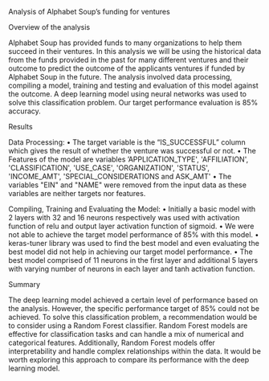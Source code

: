 Analysis of Alphabet Soup’s funding for ventures

Overview of the analysis

Alphabet Soup has provided funds to many organizations to help them succeed in their ventures. In this analysis we will be using the historical data from the funds provided in the past for many different ventures and their outcome to predict the outcome of the applicants ventures if funded by Alphabet Soup in the future. The analysis involved data processing, compiling a model, training and testing and evaluation of this model against the outcome. A deep learning model using neural networks was used to solve this classification problem. Our target performance evaluation is 85% accuracy.

Results

Data Processing:
•	The target variable is the “IS_SUCCESSFUL” column which gives the result of whether the venture was successful or not.
•	The Features of the model are variables ’APPLICATION_TYPE', 'AFFILIATION', 'CLASSIFICATION', 'USE_CASE', 'ORGANIZATION', 'STATUS', 'INCOME_AMT', 'SPECIAL_CONSIDERATIONS and ASK_AMT'
•	The variables "EIN" and "NAME" were removed from the input data as these variables are neither targets nor features.

Compiling, Training and Evaluating the Model:
•	Initially a basic model with 2 layers with 32 and 16 neurons respectively was used with activation function of relu and output layer activation function of sigmoid.
•	We were not able to achieve the target model performance of 85% with this model.
•	keras-tuner library was used to find the best model and even evaluating the best model did not help in achieving our target model performance.
•	The best model comprised of 11 neurons in the first layer and additional 5 layers with varying number of neurons in each layer and tanh activation function.

Summary

The deep learning model achieved a certain level of performance based on the analysis. However, the specific performance target of 85% could not be achieved. 
To solve this classification problem, a recommendation would be to consider using a Random Forest classifier. Random Forest models are effective for classification tasks and can handle a mix of numerical and categorical features. Additionally, Random Forest models offer interpretability and handle complex relationships within the data. It would be worth exploring this approach to compare its performance with the deep learning model.
